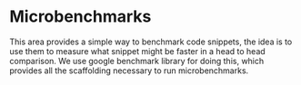 # Microbenchmarks

This area provides a simple way to benchmark code snippets, the idea is to use
them to measure what snippet might be faster in a head to head comparison. We
use google benchmark library for doing this, which provides all the scaffolding
necessary to run microbenchmarks.
